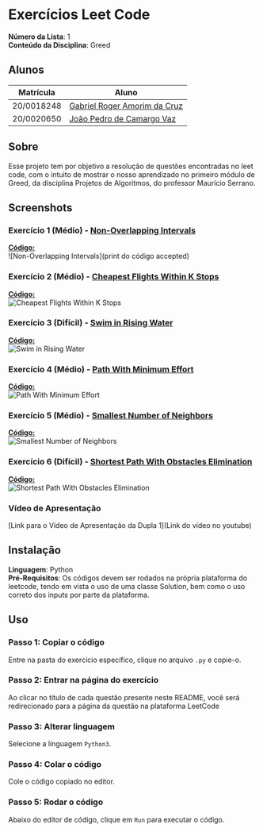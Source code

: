 # Exercícios Leet Code

**Número da Lista**: 1<br>
**Conteúdo da Disciplina**: Greed<br>

## Alunos
|Matrícula | Aluno |
| -- | -- |
| 20/0018248  |  [Gabriel Roger Amorim da Cruz](https://github.com/GabrielRoger07) |
| 20/0020650  |  [João Pedro de Camargo Vaz](https://github.com/JoaoPedro0803) |

## Sobre 
Esse projeto tem por objetivo a resolução de questões encontradas no leet code, com o intuito de mostrar o nosso aprendizado no primeiro módulo de Greed, da disciplina Projetos de Algoritmos, do professor Maurício Serrano.

## Screenshots
### Exercício 1 (Médio) - [Non-Overlapping Intervals](https://leetcode.com/problems/non-overlapping-intervals/description/)
[**Código:**](https://github.com/projeto-de-algoritmos/Greed_Exercicios_LeetCode/blob/master/Non-OverlappingIntervals/nonOverlappingIntervals.py)<br>
![Non-Overlapping Intervals](print do código accepted)

### Exercício 2 (Médio) - [Cheapest Flights Within K Stops](https://leetcode.com/problems/cheapest-flights-within-k-stops/description/)
[**Código:**](https://github.com/projeto-de-algoritmos/Grafos2_Exercises_LeetCode/blob/master/CheapestFlights/cheapest.py)<br>
![Cheapest Flights Within K Stops](/assets/approval_Cheapest.PNG)

### Exercício 3 (Difícil) - [Swim in Rising Water](https://leetcode.com/problems/swim-in-rising-water/description/)
[**Código:**](https://github.com/projeto-de-algoritmos/Grafos2_Exercises_LeetCode/blob/master/SwimRisingWater/swim.py)<br>
![Swim in Rising Water](/assets/Approval_Swim.PNG)

### Exercício 4 (Médio) - [Path With Minimum Effort](https://leetcode.com/problems/path-with-minimum-effort/description/)
[**Código:**](https://github.com/projeto-de-algoritmos/Grafos2_Exercises_LeetCode/blob/master/PathWithMinimumEffort/pathWithMinimumEffort.py)<br>
![Path With Minimum Effort](/assets/PathWithMinimumEffort_Resultado.png)

### Exercício 5 (Médio) - [Smallest Number of Neighbors](https://leetcode.com/problems/find-the-city-with-the-smallest-number-of-neighbors-at-a-threshold-distance/description/)
[**Código:**](https://github.com/projeto-de-algoritmos/Grafos2_Exercises_LeetCode/blob/master/SmallestNumberOfNeighbors/smallestNumberOfNeighbors.py)<br>
![Smallest Number of Neighbors](/assets/SmallestNumberOfNeighbors_Resultado.png)

### Exercício 6 (Difícil) - [Shortest Path With Obstacles Elimination](https://leetcode.com/problems/shortest-path-in-a-grid-with-obstacles-elimination/description/)
[**Código:**](https://github.com/projeto-de-algoritmos/Grafos2_Exercises_LeetCode/blob/master/ShortestPathWithObstaclesElimination/shortestPathWithObstaclesElimination.py)<br>
![Shortest Path With Obstacles Elimination](/assets/ShortestPathWithObstaclesElimination_Resultado.png)

### Vídeo de Apresentação
[Link para o Vídeo de Apresentação da Dupla 1](Link do vídeo no youtube)

## Instalação 
**Linguagem**: Python<br>
**Pré-Requisitos**: Os códigos devem ser rodados na própria plataforma do leetcode, tendo em vista o uso de uma classe Solution, bem como o uso correto dos inputs por parte da plataforma.

## Uso 
### Passo 1: Copiar o código
Entre na pasta do exercício específico, clique no arquivo `.py` e copie-o.

### Passo 2: Entrar na página do exercício
Ao clicar no título de cada questão presente neste README, você será redirecionado para a página da questão na plataforma LeetCode

### Passo 3: Alterar linguagem 
Selecione a linguagem `Python3`.

### Passo 4: Colar o código
Cole o código copiado no editor.

### Passo 5: Rodar o código
Abaixo do editor de código, clique em `Run` para executar o código.
